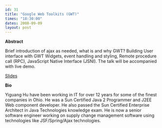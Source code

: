 ```yaml
---
id: 31
title: "Google Web Toolkits (GWT)"
times: "18:30:00"
dates: 2008-09-09
layout: post
---
```

 **Abstract**

Brief introduction of ajax as needed, what is and why GWT? Building User interface with GWT Widgets, event handling and styling, Remote procedure call (RPC), JavaScript Native Interface (JSNI). The talk will be accompanied with live demo.

[Slides](downloads/GWT_yiguang.pdf)

**Bio**

Yiguang Hu have been working in IT for over 12 years for some of the finest companies in Ohio. He was a Sun Certified Java 2 Programmer and J2EE Web component developer. He also passed the Sun Certified Enterprise Architect in Java Technologies knowledge exam. He is now a senior software engineer working on supply change management software using technologies like JSF/Spring/Ajax technologies.

